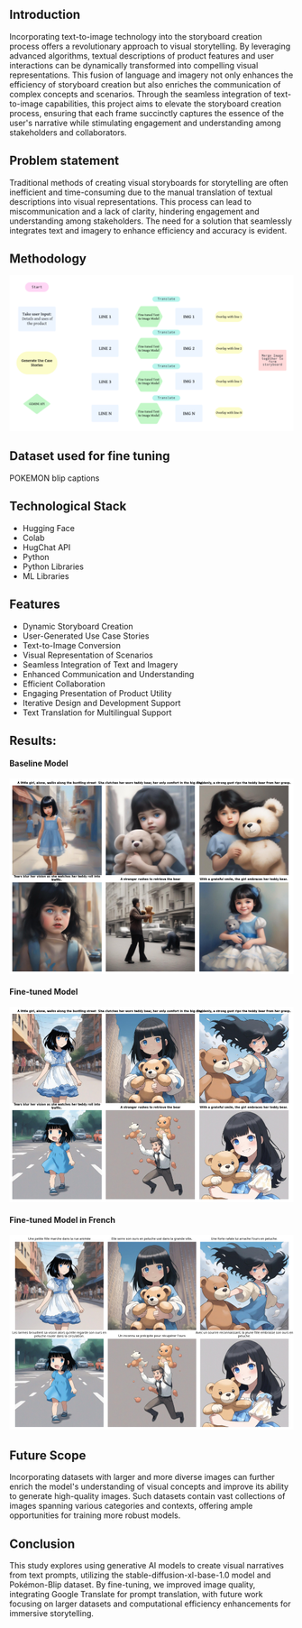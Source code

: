 <h2>Introduction</h2>
<p>Incorporating text-to-image technology into the storyboard creation process offers a revolutionary approach to visual storytelling. By leveraging advanced algorithms, textual descriptions of product features and user interactions can be dynamically transformed into compelling visual representations. This fusion of language and imagery not only enhances the efficiency of storyboard creation but also enriches the communication of complex concepts and scenarios. Through the seamless integration of text-to-image capabilities, this project aims to elevate the storyboard creation process, ensuring that each frame succinctly captures the essence of the user's narrative while stimulating engagement and understanding among stakeholders and collaborators.</p>
<h2>Problem statement</h2>
<p>Traditional methods of creating visual storyboards for storytelling are often inefficient and time-consuming due to the manual translation of textual descriptions into visual representations. This process can lead to miscommunication and a lack of clarity, hindering engagement and understanding among stakeholders. The need for a solution that seamlessly integrates text and imagery to enhance efficiency and accuracy is evident.</p>

<h2>Methodology</h2>
<img src='assets/diagram.png'>

<h2>Dataset used for fine tuning</h2>
<p>POKEMON blip captions</p>

<h2>Technological Stack</h2>
<ul>
  <li>Hugging Face</li>
  <li>Colab</li>
  <li>HugChat API</li>
  <li>Python</li>
  <li>Python Libraries</li>
  <li>ML Libraries</li>
</ul>

<h2>Features</h2>
    <ul>
        <li>Dynamic Storyboard Creation</li>
        <li>User-Generated Use Case Stories</li>
        <li>Text-to-Image Conversion</li>
        <li>Visual Representation of Scenarios</li>
        <li>Seamless Integration of Text and Imagery</li>
        <li>Enhanced Communication and Understanding</li>
        <li>Efficient Collaboration</li>
        <li>Engaging Presentation of Product Utility</li>
        <li>Iterative Design and Development Support</li>
        <li>Text Translation for Multilingual Support</li>
    </ul>

<h2>Results:</h2>
<h4>Baseline Model</h4>
<img src='assets/baseline.png'>
<h4>Fine-tuned Model</h4>
<img src='assets/finetuned.png'>
<h4>Fine-tuned Model in French</h4>
<img src='assets/finetune-f.png'>

<h2>Future Scope</h2>
<p>Incorporating datasets with larger and more diverse images can further enrich the model's understanding of visual concepts and improve its ability to generate high-quality images. Such datasets contain vast collections of images spanning various categories and contexts, offering ample opportunities for training more robust models.</p>

<h2>Conclusion</h2>
<p>This study explores using generative AI models to create visual narratives from text prompts, utilizing the stable-diffusion-xl-base-1.0 model and Pokémon-Blip dataset. By fine-tuning, we improved image quality, integrating Google Translate for prompt translation, with future work focusing on larger datasets and computational efficiency enhancements for immersive storytelling.</p>

